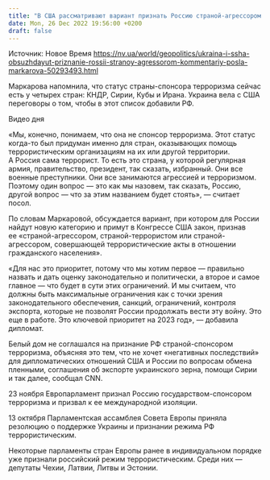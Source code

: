```yaml
---
title: "В США рассматривают вариант признать Россию страной-агрессором или страной-террористом — посол Маркарова"
date: Mon, 26 Dec 2022 19:56:00 +0200
draft: false
---
```

Источник: Новое Время https://nv.ua/world/geopolitics/ukraina-i-ssha-obsuzhdayut-priznanie-rossii-stranoy-agressorom-kommentariy-posla-markarova-50293493.html


 Маркарова напомнила, что статус страны-спонсора терроризма сейчас есть у четырех стран: КНДР, Сирии, Кубы и Ирана. Украина вела с США переговоры о том, чтобы в этот список добавили РФ.

 Видео дня   

«Мы, конечно, понимаем, что она не спонсор терроризма. Этот статус когда-то был придуман именно для стран, оказывающих помощь террористическим организациям на их или другой территории. А Россия сама террорист. То есть это страна, у которой регулярная армия, правительство, президент, так сказать, избранный. Они все военные преступники. Они все занимаются агрессией и терроризмом. Поэтому один вопрос — это как мы назовем, так сказать, Россию, другой вопрос — что за этим названием будет стоять», — считает посол.

По словам Маркаровой, обсуждается вариант, при котором для России найдут новую категорию и примут в Конгрессе США закон, признав ее «страной-агрессором, страной-террористом или страной-агрессором, совершающей террористические акты в отношении гражданского населения».

«Для нас это приоритет, потому что мы хотим первое — правильно назвать и дать оценку законодательно и политически, а второе и самое главное — что будет в сути этих ограничений. И мы считаем, что должны быть максимальные ограничения как с точки зрения законодательного обеспечения, санкций, ограничений, контроля экспорта, которые не позволят России продолжать вести эту войну. Это еще в работе. Это ключевой приоритет на 2023 год», — добавила дипломат.

Белый дом не соглашался на признание РФ страной-спонсором терроризма, объясняя это тем, что не хочет «негативных последствий» для дипломатических отношений США и России по вопросам обмена пленными, соглашения об экспорте украинского зерна, помощи Сирии и так далее, сообщал CNN.

23 ноября Европарламент признал Россию государством-спонсором терроризма и призвал к ее международной изоляции.

13 октября Парламентская ассамблея Совета Европы приняла резолюцию о поддержке Украины и признании режима РФ террористическим.

Некоторые парламенты стран Европы ранее в индивидуальном порядке уже признали российский режим террористическим. Среди них — депутаты Чехии, Латвии, Литвы и Эстонии.
